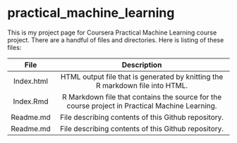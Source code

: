# practical_machine_learning

This is my project page for Coursera Practical Machine Learning course project.  There are a handful of files and directories.  Here is listing of these files:

| File  	|  Description 	|
|:-:	|:-:	|
| Index.html  	|   HTML output file that is generated by knitting the R markdown file into HTML. 	|
|  Index.Rmd 	|  R Markdown file that contains the source for the course project in Practical Machine Learning.   	|
| Readme.md  	| File describing contents of this Github repository.  	|
| Readme.md  	| File describing contents of this Github repository.  	|
